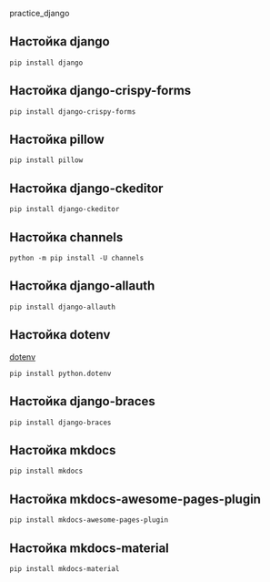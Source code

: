 practice_django

## Настойка django

`pip install django`

## Настойка django-crispy-forms

`pip install django-crispy-forms`

## Настойка pillow

`pip install pillow`

## Настойка django-ckeditor

`pip install django-ckeditor`

## Настойка channels

`python -m pip install -U channels`

## Настойка django-allauth

`pip install django-allauth`

## Настойка dotenv

[dotenv](https://pypi.org/project/python-dotenv/)

`pip install python.dotenv`

## Настойка django-braces

`pip install django-braces`

## Настойка mkdocs

`pip install mkdocs`

## Настойка mkdocs-awesome-pages-plugin

`pip install mkdocs-awesome-pages-plugin`

## Настойка mkdocs-material

`pip install mkdocs-material`